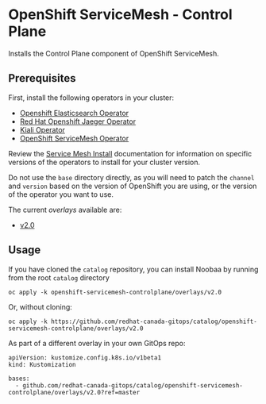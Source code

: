 # OpenShift ServiceMesh - Control Plane

Installs the Control Plane component of OpenShift ServiceMesh.

## Prerequisites

First, install the following operators in your cluster:

- [Openshift Elasticsearch Operator](../elasticsearch-operator)
- [Red Hat Openshift Jaeger Operator](../jaeger-operator)
- [Kiali Operator](../kaili-operator)
- [OpenShift ServiceMesh Operator](../openshift-servicemesh-operator)

Review the [Service Mesh Install](https://docs.openshift.com/container-platform/4.7/service_mesh/v1x/installing-ossm.html#jaeger-operator-install-elasticsearch_installing-ossm-v1x) documentation for information on specific versions of the operators to install for your cluster version.

Do not use the `base` directory directly, as you will need to patch the `channel` and `version` based on the version of OpenShift you are using, or the version of the operator you want to use.

The current *overlays* available are:
* [v2.0](overlays/v2.0)

## Usage

If you have cloned the `catalog` repository, you can install Noobaa by running from the root `catalog` directory

```
oc apply -k openshift-servicemesh-controlplane/overlays/v2.0
```

Or, without cloning:

```
oc apply -k https://github.com/redhat-canada-gitops/catalog/openshift-servicemesh-controlplane/overlays/v2.0
```

As part of a different overlay in your own GitOps repo:

```
apiVersion: kustomize.config.k8s.io/v1beta1
kind: Kustomization

bases:
  - github.com/redhat-canada-gitops/catalog/openshift-servicemesh-controlplane/overlays/v2.0?ref=master
```